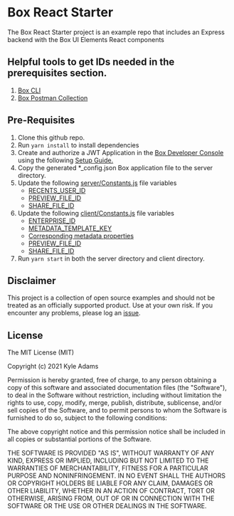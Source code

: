 # Box React Starter
The Box React Starter project is an example repo that includes an Express backend with the Box UI Elements React components


## Helpful tools to get IDs needed in the prerequisites section.
1. [Box CLI](https://developer.box.com/guides/tooling/cli/)
2. [Box Postman Collection](https://developer.box.com/guides/tooling/postman/)

## Pre-Requisites

1. Clone this github repo.
2. Run `yarn install` to install dependencies
3. Create and authorize a JWT Application in the [Box Developer Console](https://account.box.com/developers/services) using the following [Setup Guide.](https://developer.box.com/en/guides/applications/custom-apps/jwt-setup/)
4. Copy the generated *_config.json Box application file to the server directory.
5. Update the following [server/Constants.js](/server/Constants.js) file variables
    * [RECENTS_USER_ID]()
    * [PREVIEW_FILE_ID]()
    * [SHARE_FILE_ID]()
6. Update the following [client/Constants.js](/client/Constants.js) file variables
    * [ENTERPRISE_ID]()
    * [METADATA_TEMPLATE_KEY]()
    * [Corresponding metadata properties]()
    * [PREVIEW_FILE_ID]()
    * [SHARE_FILE_ID]()
7. Run `yarn start` in both the server directory and client directory.


## Disclaimer
This project is a collection of open source examples and should not be treated as an officially supported product. Use at your own risk. If you encounter any problems, please log an [issue](https://github.com/kylefernandadams/box-react-starter/issues).

## License

The MIT License (MIT)

Copyright (c) 2021 Kyle Adams

Permission is hereby granted, free of charge, to any person obtaining a copy of this software and associated documentation files (the "Software"), to deal in the Software without restriction, including without limitation the rights to use, copy, modify, merge, publish, distribute, sublicense, and/or sell copies of the Software, and to permit persons to whom the Software is furnished to do so, subject to the following conditions:

The above copyright notice and this permission notice shall be included in all copies or substantial portions of the Software.

THE SOFTWARE IS PROVIDED "AS IS", WITHOUT WARRANTY OF ANY KIND, EXPRESS OR IMPLIED, INCLUDING BUT NOT LIMITED TO THE WARRANTIES OF MERCHANTABILITY, FITNESS FOR A PARTICULAR PURPOSE AND NONINFRINGEMENT. IN NO EVENT SHALL THE AUTHORS OR COPYRIGHT HOLDERS BE LIABLE FOR ANY CLAIM, DAMAGES OR OTHER LIABILITY, WHETHER IN AN ACTION OF CONTRACT, TORT OR OTHERWISE, ARISING FROM, OUT OF OR IN CONNECTION WITH THE SOFTWARE OR THE USE OR OTHER DEALINGS IN THE SOFTWARE.

